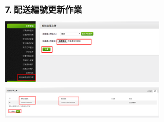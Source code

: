 # 7.    配送編號更新作業

![&#x203B;&#x5F9E;&#x5E73;&#x53F0;&#x5F8C;&#x53F0;&#x5C07;&#x8A02;&#x55AE;&#x57F7;&#x884C;&#x51FA;&#x8CA8;&#x5F8C;&#xFF0C;&#x4E0B;&#x8F09;&#x8A02;&#x55AE;&#x6A94;&#x6848;&#x8F49;&#x6210;CSV&#x9017;&#x865F;&#x5206;&#x9694;&#x6A94;&#x6848;&#x5F8C;&#x4E0A;&#x50B3;](../.gitbook/assets/14.png)

![&#x4E0A;&#x50B3;&#x5F8C;&#x9EDE;&#x64CA;&#x57F7;&#x884C;&#xFF0C;&#x8A02;&#x55AE;&#x72C0;&#x614B;&#x66F4;&#x65B0;&#x70BA;5.6 &#x9810;&#x5099;&#x51FA;&#x8CA8;&#x53CA;1 &#x5DF2;&#x53D6;&#x5F97;&#x914D;&#x9001;&#x7DE8;&#x865F;&#x3002;](../.gitbook/assets/15%20%281%29.png)





